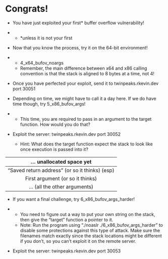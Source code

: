# Congrats!

- You have just exploited your first* buffer overflow vulnerability!

- - *unless it is not your first

- Now that you know the process, try it on the 64-bit environment!

- - 4_x64_bufov_noargs
  - Remember, the main difference between x64 and x86 calling convention is that the stack is aligned to 8 bytes at a time, not 4!

- Once you have perfected your exploit, send it to twinpeaks.rkevin.dev port 30051

- Depending on time, we might have to call it a day here. If we do have time though, try 5_x86_bufov_args!

- - This time, you are required to pass in an argument to the target function. How would you do that?

- Exploit the server: twinpeaks.rkevin.dev port 30052

  - Hint: What does the target function expect the stack to look like once execution is passed into it?

|            … unallocated space yet             |
| :--------------------------------------------: |
| “Saved return address” (or so it thinks) (esp) |
|        First argument (or so it thinks)        |
|          … (all the other arguments)           |

- If you want a final challenge, try 6_x86_bufov_args_harder!

- - You need to figure out a way to put your own string on the stack, then give the “target” function a pointer to it.
  - Note: Run the program using “./noaslr ./6_x86_bufov_args_harder” to disable some protections against this type of attack. Make sure the filenames match exactly since the stack locations might be different if you don’t, so you can’t exploit it on the remote server.

- Exploit the server: twinpeaks.rkevin.dev port 30053